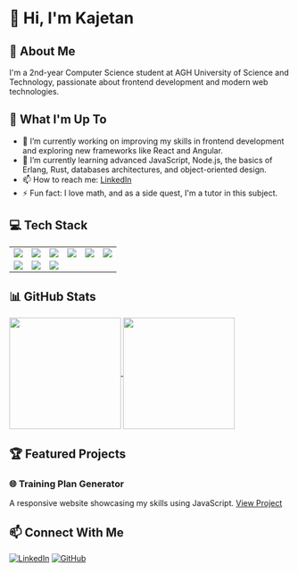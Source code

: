 # 👋 Hi, I'm Kajetan

## 💫 About Me
I'm a 2nd-year Computer Science student at AGH University of Science and Technology, passionate about frontend development and modern web technologies.

## 🚀 What I'm Up To
- 🔭 I’m currently working on improving my skills in frontend development and exploring new frameworks like React and Angular.
- 🌱 I’m currently learning advanced JavaScript, Node.js, the basics of Erlang, Rust, databases architectures, and object-oriented design.
- 📫 How to reach me: [LinkedIn](https://www.linkedin.com/in/kajetan-fratczak/)
- ⚡ Fun fact: I love math, and as a side quest, I'm a tutor in this subject.

## 💻 Tech Stack

<table>
  <tr>
    <td><img src="https://img.shields.io/badge/html5-%23E34F26.svg?style=for-the-badge&logo=html5&logoColor=white" /></td>
    <td><img src="https://img.shields.io/badge/css3-%231572B6.svg?style=for-the-badge&logo=css3&logoColor=white" /></td>
    <td><img src="https://img.shields.io/badge/javascript-%23323330.svg?style=for-the-badge&logo=javascript&logoColor=%23F7DF1E" /></td>
    <td><img src="https://img.shields.io/badge/typescript-%23007ACC.svg?style=for-the-badge&logo=typescript&logoColor=white" /></td>
    <td><img src="https://img.shields.io/badge/react-%2320232a.svg?style=for-the-badge&logo=react&logoColor=%2361DAFB" /></td>
    <td><img src="https://img.shields.io/badge/node.js-6DA55F?style=for-the-badge&logo=node.js&logoColor=white" /></td>
  </tr>
  <tr>
    <td><img src="https://img.shields.io/badge/python-3670A0?style=for-the-badge&logo=python&logoColor=ffdd54" /></td>
    <td><img src="https://img.shields.io/badge/c-%2300599C.svg?style=for-the-badge&logo=c&logoColor=white" /></td>
    <td><img src="https://img.shields.io/badge/c++-%2300599C.svg?style=for-the-badge&logo=c%2B%2B&logoColor=white" /></td>
  </tr>
</table>

## 📊 GitHub Stats
<a href="https://github.com/anuraghazra/github-readme-stats">
  <img height=200 align="center" src="https://github-readme-stats.vercel.app/api?username=kajetanfratczak&theme=tokyonight" />
</a>
<a href="https://github.com/anuraghazra/convoychat">
  <img height=200 align="center" src="https://github-readme-stats.vercel.app/api/top-langs?username=kajetanfratczak&layout=compact&langs_count=8&card_width=160&theme=tokyonight" />
</a>

## 🏆 Featured Projects

### 🌐 Training Plan Generator
A responsive website showcasing my skills using JavaScript.
[View Project](https://kajetanfratczak.github.io)

## 📫 Connect With Me
[![LinkedIn](https://img.shields.io/badge/LinkedIn-%230077B5.svg?style=for-the-badge&logo=linkedin&logoColor=white)](https://linkedin.com/in/kajetan-fratczak)
[![GitHub](https://img.shields.io/badge/GitHub-%23121011.svg?style=for-the-badge&logo=github&logoColor=white)](https://github.com/kajetan-fratczak)
